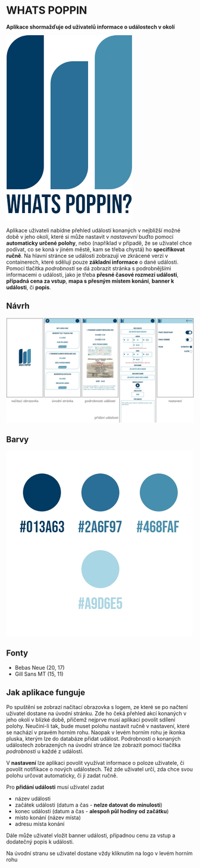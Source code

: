 # WHATS POPPIN
**Aplikace shormažďuje od uživatelů informace o událostech v okolí**

![WhatsPoppin?](https://github.com/pslib-cz/2021l4web-app-mockup-cirlicdalibor/blob/main/img/logo.png)

Aplikace uživateli nabídne přehled událostí konaných v nejbližší možné době v jeho okolí, které si může nastavit v *nastavevní* buďto pomocí **automaticky určené polohy**, nebo (například v případě, že se uživatel chce podívat, co se koná v jiném městě, kam se třeba chystá) ho **specifikovat ručně**. Na hlavní stránce se události zobrazují ve zkrácené verzi v containerech, které sdělují pouze **základní informace** o dané události. Pomocí tlačítka *podrobnosti* se dá zobrazit stránka s podrobnějšími informacemi o události, jako je třeba **přesné časové rozmezí události**, **případná cena za vstup**, **mapa s přesným místem konání**, **banner k události**, či **popis**.

## Návrh
![návrh](https://github.com/pslib-cz/2021l4web-app-mockup-cirlicdalibor/blob/main/ukazky/navrh.jpg)
## Barvy
![barvy](https://github.com/pslib-cz/2021l4web-app-mockup-cirlicdalibor/blob/main/ukazky/barvy.jpg)

## Fonty
- Bebas Neue (20, 17)
- Gill Sans MT (15, 11)

## Jak aplikace funguje
Po spuštění se zobrazí načítací obrazovka s logem, ze které se po načtení uživatel dostane na úvodní stránku. Zde ho čeká přehled akcí konaných v jeho okolí v blízké době, přičemž nejprve musí aplikaci povolit sdílení polohy. Neučiní-li tak, bude muset polohu nastavit ručně v nastavení, které se nachází v pravém horním rohu. Naopak v levém horním rohu je ikonka pluska, kterým lze do databáze přidat událost. Podrobnosti o konaných událostech zobrazených na úvodní stránce lze zobrazit pomocí tlačítka *podrobnosti* u každé z událostí.

V **nastavení** lze aplikaci povolit využívat informace o poloze uživatele, či povolit notifikace o nových událostech. Též zde uživatel určí, zda chce svou polohu určovat automaticky, či ji zadat ručně.

Pro **přidání události** musí uživatel zadat
- název události
- začátek události (datum a čas - **nelze datovat do minulosti**)
- konec události (datum a čas - **alespoň půl hodiny od začátku**)
- místo konání (název místa)
- adresu místa konání

Dále může uživatel vložit banner události, případnou cenu za vstup a dodatečný popis k události.

Na úvodní stranu se uživatel dostane vždy kliknutím na logo v levém horním rohu
